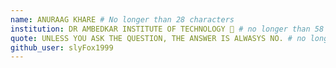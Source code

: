 ```yaml
---
name: ANURAAG KHARE # No longer than 28 characters
institution: DR AMBEDKAR INSTITUTE OF TECHNOLOGY 🚩 # no longer than 58 characters
quote: UNLESS YOU ASK THE QUESTION, THE ANSWER IS ALWASYS NO. # no longer than 100 characters, avoid using quotes(") to guarantee the format remains the same.
github_user: slyFox1999
---
```

